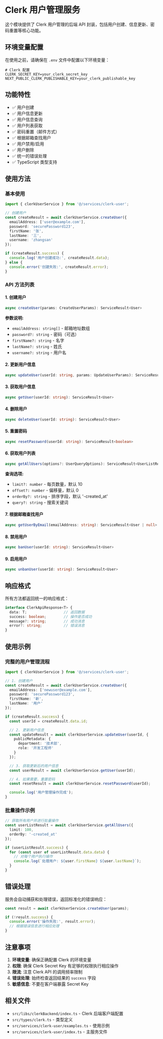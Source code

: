 # Clerk 用户管理服务

这个模块提供了 Clerk 用户管理的后端 API 封装，包括用户创建、信息更新、密码重置等核心功能。

## 环境变量配置

在使用之前，请确保在 `.env` 文件中配置以下环境变量：

```env
# Clerk 配置
CLERK_SECRET_KEY=your_clerk_secret_key
NEXT_PUBLIC_CLERK_PUBLISHABLE_KEY=your_clerk_publishable_key
```

## 功能特性

- ✅ 用户创建
- ✅ 用户信息更新
- ✅ 用户信息查询
- ✅ 用户列表获取
- ✅ 密码重置（邮件方式）
- ✅ 根据邮箱查找用户
- ✅ 用户禁用/启用
- ✅ 用户删除
- ✅ 统一的错误处理
- ✅ TypeScript 类型支持

## 使用方法

### 基本使用

```typescript
import { clerkUserService } from '@/services/clerk-user';

// 创建用户
const createResult = await clerkUserService.createUser({
  emailAddress: ['user@example.com'],
  password: 'securePassword123',
  firstName: '张',
  lastName: '三',
  username: 'zhangsan'
});

if (createResult.success) {
  console.log('用户创建成功:', createResult.data);
} else {
  console.error('创建失败:', createResult.error);
}
```

### API 方法列表

#### 1. 创建用户
```typescript
async createUser(params: CreateUserParams): ServiceResult<User>
```

**参数说明:**
- `emailAddress: string[]` - 邮箱地址数组
- `password?: string` - 密码（可选）
- `firstName?: string` - 名字
- `lastName?: string` - 姓氏
- `username?: string` - 用户名

#### 2. 更新用户信息
```typescript
async updateUser(userId: string, params: UpdateUserParams): ServiceResult<User>
```

#### 3. 获取用户信息
```typescript
async getUser(userId: string): ServiceResult<User>
```

#### 4. 删除用户
```typescript
async deleteUser(userId: string): ServiceResult<User>
```

#### 5. 重置密码
```typescript
async resetPassword(userId: string): ServiceResult<boolean>
```

#### 6. 获取用户列表
```typescript
async getAllUsers(options?: UserQueryOptions): ServiceResult<UserListResponse>
```

**查询选项:**
- `limit?: number` - 每页数量，默认 10
- `offset?: number` - 偏移量，默认 0
- `orderBy?: string` - 排序字段，默认 '-created_at'
- `query?: string` - 搜索关键词

#### 7. 根据邮箱查找用户
```typescript
async getUserByEmail(emailAddress: string): ServiceResult<User | null>
```

#### 8. 禁用用户
```typescript
async banUser(userId: string): ServiceResult<User>
```

#### 9. 启用用户
```typescript
async unbanUser(userId: string): ServiceResult<User>
```

## 响应格式

所有方法都返回统一的响应格式：

```typescript
interface ClerkApiResponse<T> {
  data: T;                 // 返回数据
  success: boolean;        // 操作是否成功
  message?: string;        // 成功消息
  error?: string;          // 错误消息
}
```

## 使用示例

### 完整的用户管理流程

```typescript
import { clerkUserService } from '@/services/clerk-user';

// 1. 创建用户
const createResult = await clerkUserService.createUser({
  emailAddress: ['newuser@example.com'],
  password: 'securePassword123',
  firstName: '新',
  lastName: '用户'
});

if (createResult.success) {
  const userId = createResult.data.id;

  // 2. 更新用户信息
  const updateResult = await clerkUserService.updateUser(userId, {
    publicMetadata: {
      department: '技术部',
      role: '开发工程师'
    }
  });

  // 3. 获取更新后的用户信息
  const userResult = await clerkUserService.getUser(userId);

  // 4. 如果需要，重置密码
  const resetResult = await clerkUserService.resetPassword(userId);

  console.log('用户管理操作完成');
}
```

### 批量操作示例

```typescript
// 获取所有用户并进行批量操作
const userListResult = await clerkUserService.getAllUsers({
  limit: 100,
  orderBy: '-created_at'
});

if (userListResult.success) {
  for (const user of userListResult.data.data) {
    // 对每个用户执行操作
    console.log(`处理用户: ${user.firstName} ${user.lastName}`);
  }
}
```

## 错误处理

服务会自动捕获和处理错误，返回标准化的错误响应：

```typescript
const result = await clerkUserService.createUser(params);

if (!result.success) {
  console.error('操作失败:', result.error);
  // 根据错误信息进行相应处理
}
```

## 注意事项

1. **环境变量**: 确保正确配置 Clerk 的环境变量
2. **权限**: 确保 Clerk Secret Key 有足够的权限执行相应操作
3. **限流**: 注意 Clerk API 的调用频率限制
4. **错误处理**: 始终检查返回结果的 `success` 字段
5. **敏感信息**: 不要在客户端暴露 Secret Key

## 相关文件

- `src/libs/clerkBackend/index.ts` - Clerk 后端客户端配置
- `src/types/clerk.ts` - 类型定义
- `src/services/clerk-user/examples.ts` - 使用示例
- `src/services/clerk-user/index.ts` - 主服务文件
